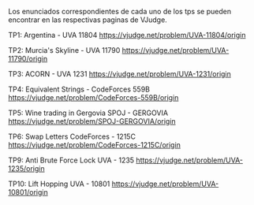 Los enunciados correspondientes de cada uno de los tps se pueden encontrar en las respectivas paginas de VJudge.

TP1: Argentina - UVA 11804 https://vjudge.net/problem/UVA-11804/origin

TP2: Murcia's Skyline - UVA 11790 https://vjudge.net/problem/UVA-11790/origin

TP3: ACORN - UVA 1231 https://vjudge.net/problem/UVA-1231/origin

TP4: Equivalent Strings - CodeForces 559B https://vjudge.net/problem/CodeForces-559B/origin

TP5: Wine trading in Gergovia SPOJ - GERGOVIA https://vjudge.net/problem/SPOJ-GERGOVIA/origin

TP6: Swap Letters CodeForces - 1215C https://vjudge.net/problem/CodeForces-1215C/origin

TP9: Anti Brute Force Lock UVA - 1235 https://vjudge.net/problem/UVA-1235/origin

TP10: Lift Hopping UVA - 10801 https://vjudge.net/problem/UVA-10801/origin
